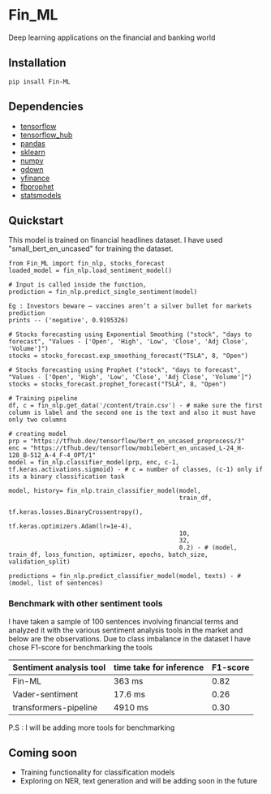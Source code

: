 # Fin_ML
Deep learning applications on the financial and banking world

## Installation
```
pip insall Fin-ML
```

## Dependencies
- [tensorflow](https://www.tensorflow.org/)
- [tensorflow_hub](https://tfhub.dev/)
- [pandas](https://pandas.pydata.org/)
- [sklearn](https://scikit-learn.org/)
- [numpy](https://numpy.org/)
- [gdown](https://github.com/wkentaro/gdown)
- [yfinance](https://pypi.org/project/yfinance/)
- [fbprophet](https://facebook.github.io/prophet/)
- [statsmodels](https://www.statsmodels.org/stable/index.html)

## Quickstart

This model is trained on financial headlines dataset. I have used "small_bert_en_uncased" for training the dataset. 
```
from Fin_ML import fin_nlp, stocks_forecast
loaded_model = fin_nlp.load_sentiment_model()

# Input is called inside the function, 
prediction = fin_nlp.predict_single_sentiment(model)

Eg : Investors beware — vaccines aren’t a silver bullet for markets
prediction
prints -- ('negative', 0.9195326)

# Stocks forecasting using Exponential Smoothing ("stock", "days to forecast", "Values - ['Open', 'High', 'Low', 'Close', 'Adj Close', 'Volume']")
stocks = stocks_forecast.exp_smoothing_forecast("TSLA", 8, "Open")

# Stocks forecasting using Prophet ("stock", "days to forecast", "Values - ['Open', 'High', 'Low', 'Close', 'Adj Close', 'Volume']")
stocks = stocks_forecast.prophet_forecast("TSLA", 8, "Open")

# Training pipeline
df, c = fin_nlp.get_data('/content/train.csv') - # make sure the first column is label and the second one is the text and also it must have only two columns

# creating model
prp = "https://tfhub.dev/tensorflow/bert_en_uncased_preprocess/3"
enc = "https://tfhub.dev/tensorflow/mobilebert_en_uncased_L-24_H-128_B-512_A-4_F-4_OPT/1"
model = fin_nlp.classifier_model(prp, enc, c-1, tf.keras.activations.sigmoid) - # c = number of classes, (c-1) only if its a binary classification task

model, history= fin_nlp.train_classifier_model(model, 
                                               train_df, 
                                               tf.keras.losses.BinaryCrossentropy(), 
                                               tf.keras.optimizers.Adam(lr=1e-4), 
                                               10, 
                                               32, 
                                               0.2) - # (model, train_df, loss_function, optimizer, epochs, batch_size, validation_split)

predictions = fin_nlp.predict_classifier_model(model, texts) - # (model, list of sentences)
```

### Benchmark with other sentiment tools
I have taken a sample of 100 sentences involving financial terms and analyzed it with the various sentiment analysis tools in the market and below are the observations. Due to class imbalance in the dataset I have chose F1-score for benchmarking the tools

| Sentiment analysis tool | time take for inference | F1-score |
| ------------- | ------------- | ------------- |
| Fin-ML  | 363 ms | 0.82 |
| Vader-sentiment  | 17.6 ms  | 0.26 |
| transformers-pipeline  | 4910 ms | 0.30 |

P.S : I will be adding more tools for benchmarking 

## Coming soon

- Training functionality for classification models
- Exploring on NER, text generation and will be adding soon in the future

